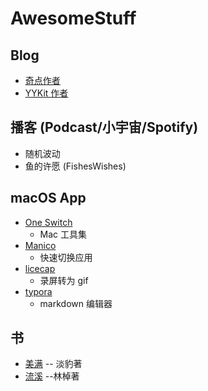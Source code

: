 # AwesomeStuff

## Blog

- [奇点作者](https://imtx.me/)
- [YYKit 作者](https://blog.ibireme.com/)


## 播客 (Podcast/小宇宙/Spotify)

- 随机波动
- 鱼的许愿 (FishesWishes)


## macOS App

- [One Switch](https://fireball.studio/oneswitch/)
  - Mac 工具集
- [Manico](https://manico.im/)
  - 快速切换应用
- [licecap](https://www.cockos.com/licecap/)
  - 录屏转为 gif
- [typora](https://typora.io/#download)
  - markdown 编辑器

## 书

- [美满](https://item.jd.com/12701625.html)  -- 淡豹著
- [流溪](https://item.m.jd.com/product/12856090.html) --林棹著



